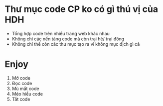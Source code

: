 # Thư mục code CP ko có gì thú vị của HDH
- Tổng hợp code trên nhiều trang web khác nhau
- Không chỉ các nền tảng code mà còn trại hè/ trại đông
- Không chỉ thế còn các thư mục tạo ra vì không mục địch gì cả

# Enjoy
1. Mở code
2. Đọc code
3. Mù mắt code
4. Méo hiểu code
5. Tắt code
